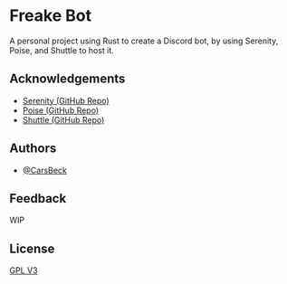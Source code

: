 # Freake Bot

A personal project using Rust to create a Discord bot, by using Serenity, Poise, and Shuttle to host it.

## Acknowledgements

 - [Serenity (GitHub Repo)](https://github.com/serenity-rs)
 - [Poise (GitHub Repo)](https://github.com/serenity-rs/poise)
 - [Shuttle (GitHub Repo)](https://github.com/shuttle-hq/shuttle)


## Authors

- [@CarsBeck](https://github.com/CarsBeck)


## Feedback

WIP


## License

[GPL V3](https://choosealicense.com/licenses/gpl-3.0/)

